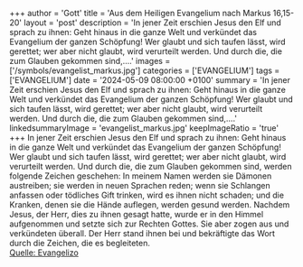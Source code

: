 +++
author = 'Gott'
title = 'Aus dem Heiligen Evangelium nach Markus 16,15-20'
layout = 'post'
description = 'In jener Zeit erschien Jesus den Elf und sprach zu ihnen: Geht hinaus in die ganze Welt und verkündet das Evangelium der ganzen Schöpfung! Wer glaubt und sich taufen lässt, wird gerettet; wer aber nicht glaubt, wird verurteilt werden. Und durch die, die zum Glauben gekommen sind,....'
images = ['/symbols/evangelist_markus.jpg']
categories = ['EVANGELIUM']
tags = ['EVANGELIUM']
date = '2024-05-09 08:00:00 +0100'
summary = 'In jener Zeit erschien Jesus den Elf und sprach zu ihnen: Geht hinaus in die ganze Welt und verkündet das Evangelium der ganzen Schöpfung! Wer glaubt und sich taufen lässt, wird gerettet; wer aber nicht glaubt, wird verurteilt werden. Und durch die, die zum Glauben gekommen sind,....'
linkedsummaryImage = 'evangelist_markus.jpg'
keepImageRatio = 'true'
+++
In jener Zeit erschien Jesus den Elf und sprach zu ihnen: Geht hinaus in die ganze Welt und verkündet das Evangelium der ganzen Schöpfung!
Wer glaubt und sich taufen lässt, wird gerettet; wer aber nicht glaubt, wird verurteilt werden.
Und durch die, die zum Glauben gekommen sind, werden folgende Zeichen geschehen: In meinem Namen werden sie Dämonen austreiben; sie werden in neuen Sprachen reden;
wenn sie Schlangen anfassen oder tödliches Gift trinken, wird es ihnen nicht schaden; und die Kranken, denen sie die Hände auflegen, werden gesund werden.<!--more-->
Nachdem Jesus, der Herr, dies zu ihnen gesagt hatte, wurde er in den Himmel aufgenommen und setzte sich zur Rechten Gottes.
Sie aber zogen aus und verkündeten überall. Der Herr stand ihnen bei und bekräftigte das Wort durch die Zeichen, die es begleiteten.<br> [Quelle: Evangelizo](https://evangeliumtagfuertag.org/DE/gospel)